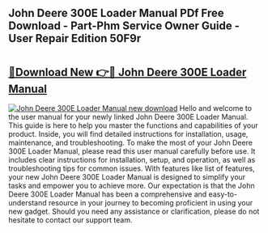 ## John Deere 300E Loader Manual PDf Free Download - Part-Phm Service Owner Guide - User Repair Edition 50F9r

# <h2><a href="http://bc95818.oget.top/?id=John+Deere+300E+Loader+Manual">🔗Download New 👉🔴 John Deere 300E Loader Manual</a></h2>

[![John Deere 300E Loader Manual new download](https://i.imgur.com/5g1atiW.png)](http://bc95818.oget.top/?id=John+Deere+300E+Loader+Manual)
Hello and welcome to the user manual for your newly linked John Deere 300E Loader Manual. This guide is here to help you master the functions and capabilities of your product. Inside, you will find detailed instructions for installation, usage, maintenance, and troubleshooting. To make the most of your John Deere 300E Loader Manual, please read this user manual carefully before use. It includes clear instructions for installation, setup, and operation, as well as troubleshooting tips for common issues. With features like list of features, your new John Deere 300E Loader Manual is designed to simplify your tasks and empower you to achieve more. Our expectation is that the John Deere 300E Loader Manual has been a comprehensive and easy-to-understand resource in your journey to becoming proficient in using your new gadget. Should you need any assistance or clarification, please do not hesitate to contact our support team.
